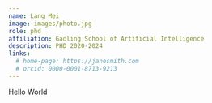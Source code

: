```yaml
---
name: Lang Mei
image: images/photo.jpg
role: phd
affiliation: Gaoling School of Artificial Intelligence
description: PHD 2020-2024
links:
  # home-page: https://janesmith.com
  # orcid: 0000-0001-8713-9213
---
```


Hello World
